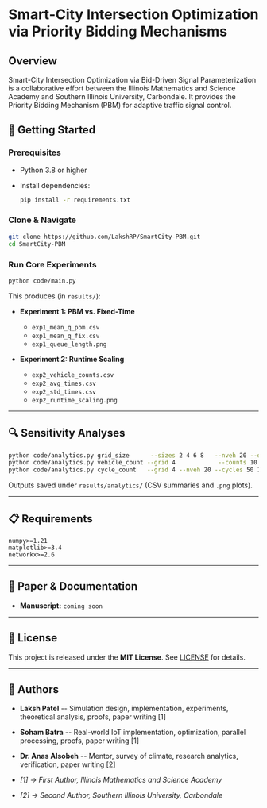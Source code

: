 # Smart-City Intersection Optimization via Priority Bidding Mechanisms

## Overview

Smart-City Intersection Optimization via Bid-Driven Signal Parameterization is a collaborative effort between the Illinois Mathematics and Science Academy and Southern Illinois University, Carbondale. It provides the Priority Bidding Mechanism (PBM) for adaptive traffic signal control.



## 🚀 Getting Started

### Prerequisites

* Python 3.8 or higher
* Install dependencies:

  ```bash
  pip install -r requirements.txt
  ```

### Clone & Navigate

```bash
git clone https://github.com/LakshRP/SmartCity-PBM.git
cd SmartCity-PBM
```

### Run Core Experiments

```bash
python code/main.py
```

This produces (in `results/`):

* **Experiment 1: PBM vs. Fixed-Time**

  * `exp1_mean_q_pbm.csv`
  * `exp1_mean_q_fix.csv`
  * `exp1_queue_length.png`

* **Experiment 2: Runtime Scaling**

  * `exp2_vehicle_counts.csv`
  * `exp2_avg_times.csv`
  * `exp2_std_times.csv`
  * `exp2_runtime_scaling.png`

---

## 🔍 Sensitivity Analyses

```bash
python code/analytics.py grid_size      --sizes 2 4 6 8   --nveh 20 --duration 200 --trials 5
python code/analytics.py vehicle_count --grid 4            --counts 10 50 100 200 --duration 200 --trials 5
python code/analytics.py cycle_count   --grid 4 --nveh 20 --cycles 50 100 200 500 --duration 50 --trials 3
```

Outputs saved under `results/analytics/` (CSV summaries and `.png` plots).

---

## 📋 Requirements

```text
numpy>=1.21
matplotlib>=3.4
networkx>=2.6
```

---

## 📝 Paper & Documentation

* **Manuscript:**
  `coming soon`


---

## 📄 License

This project is released under the **MIT License**. See [LICENSE](LICENSE) for details.

---

## 👥 Authors

* **Laksh Patel** -- Simulation design, implementation, experiments, theoretical analysis, proofs, paper writing [1]
* **Soham Batra** -- Real-world IoT implementation, optimization, parallel processing, proofs, paper writing [1]
* **Dr. Anas Alsobeh** -- Mentor, survey of climate, research analytics, verification, paper writing [2]

* *[1] -> First Author, Illinois Mathematics and Science Academy*
* *[2] -> Second Author, Southern Illinois University, Carbondale*
